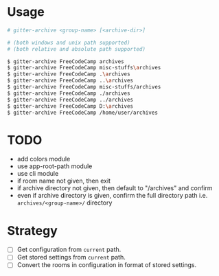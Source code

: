 # Usage

```sh
# gitter-archive <group-name> [<archive-dir>]

# (both windows and unix path supported)
# (both relative and absolute path supported)

$ gitter-archive FreeCodeCamp archives
$ gitter-archive FreeCodeCamp misc-stuffs\archives
$ gitter-archive FreeCodeCamp .\archives
$ gitter-archive FreeCodeCamp ..\archives
$ gitter-archive FreeCodeCamp misc-stuffs/archives
$ gitter-archive FreeCodeCamp ./archives
$ gitter-archive FreeCodeCamp ../archives
$ gitter-archive FreeCodeCamp D:\archives
$ gitter-archive FreeCodeCamp /home/user/archives
```

# TODO

- add colors module
- use app-root-path module
- use cli module
- if room name not given, then exit
- if archive directory not given, then default to "<current path>/archives" and confirm
- even if archive directory is given, confirm the full directory path i.e. `archives/<group-name>/` directory

# Strategy

- [ ] Get configuration from `current` path.
- [ ] Get stored settings from `current` path.
- [ ] Convert the rooms in configuration in format of stored settings. 
